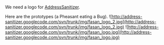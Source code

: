 We need a logo for [AddressSanitizer](AddressSanitizer.md).

Here are the prototypes (a Pheasant eating a Bug).
![http://address-sanitizer.googlecode.com/svn/trunk/img/fasan_logo_2.jpg](http://address-sanitizer.googlecode.com/svn/trunk/img/fasan_logo_2.jpg)
![http://address-sanitizer.googlecode.com/svn/trunk/img/fasan_logo.jpg](http://address-sanitizer.googlecode.com/svn/trunk/img/fasan_logo.jpg)